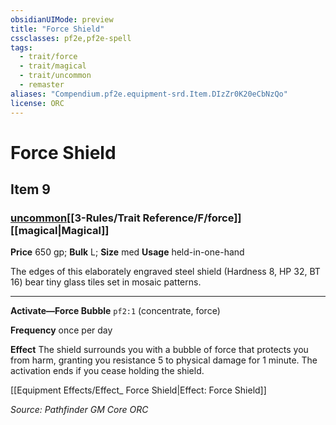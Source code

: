 ```yaml
---
obsidianUIMode: preview
title: "Force Shield"
cssclasses: pf2e,pf2e-spell
tags:
  - trait/force
  - trait/magical
  - trait/uncommon
  - remaster
aliases: "Compendium.pf2e.equipment-srd.Item.DIzZr0K20eCbNzQo"
license: ORC
---
```

# Force Shield
## Item 9
### [uncommon](uncommon.md "Uncommon Rarity Trait")[[3-Rules/Trait Reference/F/force]][[magical|Magical]]


**Price** 650 gp; 
**Bulk** L; **Size** med
**Usage** held-in-one-hand

The edges of this elaborately engraved steel shield (Hardness 8, HP 32, BT 16) bear tiny glass tiles set in mosaic patterns.

* * *

**Activate—Force Bubble** `pf2:1` (concentrate, force)

**Frequency** once per day

**Effect** The shield surrounds you with a bubble of force that protects you from harm, granting you resistance 5 to physical damage for 1 minute. The activation ends if you cease holding the shield.

[[Equipment Effects/Effect_ Force Shield|Effect: Force Shield]]

*Source: Pathfinder GM Core*
*ORC*